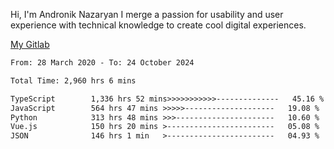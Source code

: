 Hi, I'm Andronik Nazaryan
I merge a passion for usability and user experience with technical knowledge to create cool digital experiences.

[My Gitlab](https://gitlab.com/anridev24)

<!--START_SECTION:waka-->

```txt
From: 28 March 2020 - To: 24 October 2024

Total Time: 2,960 hrs 6 mins

TypeScript        1,336 hrs 52 mins>>>>>>>>>>>--------------   45.16 %
JavaScript        564 hrs 47 mins >>>>>--------------------   19.08 %
Python            313 hrs 48 mins >>>----------------------   10.60 %
Vue.js            150 hrs 20 mins >------------------------   05.08 %
JSON              146 hrs 1 min   >------------------------   04.93 %
```

<!--END_SECTION:waka-->
